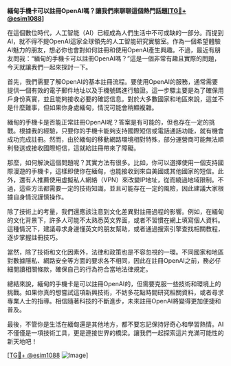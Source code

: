 **緬甸手機卡可以註冊OpenAI嗎？讓我們來聊聊這個熱門話題[[TG💪+ @esim1088](https://t.me/s/esim1088)]**

在這個數位時代，人工智能（AI）已經成為人們生活中不可或缺的一部分。而提到AI，就不得不提OpenAI這家全球領先的人工智能研究實驗室。作為一個希望體驗AI魅力的朋友，想必你也會對如何註冊和使用OpenAI產生興趣。不過，最近有朋友問我：“緬甸的手機卡可以註冊OpenAI嗎？”這是一個非常有趣且實際的問題，今天就讓我們一起來探討一下。

首先，我們需要了解OpenAI的基本註冊流程。要使用OpenAI的服務，通常需要提供一個有效的電子郵件地址以及手機號碼進行驗證。這一步驟主要是為了確保用戶身份真實，並且能夠接收必要的確認信息。對於大多數國家和地區來說，這並不是什麼難事，但如果你身處緬甸，情況可能會稍顯複雜。

緬甸的手機卡是否能正常註冊OpenAI呢？答案是有可能的，但也存在一定的挑戰。根據我的經驗，只要你的手機卡能夠支持國際短信或電話通話功能，就有機會成功完成註冊。然而，由於緬甸的移動網路環境相對特殊，部分運營商可能無法順利發送或接收國際短信，這就給註冊帶來了障礙。

那麼，如何解決這個問題呢？其實方法有很多。比如，你可以選擇使用一個支持國際漫遊的手機卡，這樣即使你在緬甸，也能接收到來自美國或其他國家的短信。此外，還有人推薦使用虛擬私人網絡（VPN）來改變IP地址，從而繞過地域限制。不過，這些方法都需要一定的技術知識，並且可能存在一定的風險，因此建議大家根據自身情況謹慎操作。

除了技術上的考量，我們還應該注意到文化差異對註冊過程的影響。例如，在緬甸的文化背景下，許多人可能不太熟悉英文界面，或者不習慣在網上填寫個人資料。這種情況下，建議尋求身邊懂英文的朋友幫助，或者通過搜索引擎查找相關教程，逐步掌握註冊技巧。

當然，除了技術和文化因素外，法律和政策也是不容忽視的一環。不同國家和地區對數據隱私、網路安全等方面的要求各不相同，因此在註冊OpenAI之前，務必仔細閱讀相關條款，確保自己的行為符合當地法律規定。

總結來說，緬甸的手機卡是可以註冊OpenAI的，但需要克服一些技術和環境上的挑戰。如果你真的想嘗試這項新興技術，不妨多花點時間研究相關資料，或者尋求專業人士的指導。相信隨著科技的不斷進步，未來註冊OpenAI將變得更加便捷和普及。

最後，不管你是生活在緬甸還是其他地方，都不要忘記保持好奇心和學習熱情。AI不僅僅是一項技術工具，更是連接世界的橋梁。讓我們一起探索這片充滿可能性的新天地吧！

[[TG💪+ @esim1088](https://t.me/s/esim1088) ![Image](https://i.postimg.cc/4NQfJmqS/Snipaste-2025-05-13-00-14-12.png)]